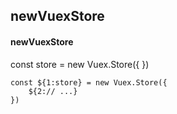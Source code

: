 ## newVuexStore
#### newVuexStore
const store = new Vuex.Store({ })
```
const ${1:store} = new Vuex.Store({
	${2:// ...}
})
```